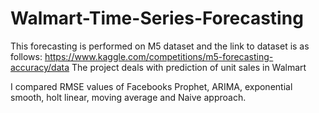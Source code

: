 # Walmart-Time-Series-Forecasting 
This forecasting is performed on M5 dataset and the link to dataset is as follows:
https://www.kaggle.com/competitions/m5-forecasting-accuracy/data
The project deals with prediction of unit sales in Walmart

I compared RMSE values of Facebooks Prophet, ARIMA, exponential smooth, holt linear, moving average and Naive approach.
